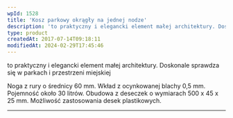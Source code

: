 ```yaml
---
wpId: 1528
title: 'Kosz parkowy okrągły na jednej nodze'
description: 'to praktyczny i elegancki element małej architektury. Doskonale sprawdza się w parkach i przestrzeni miejskiej Noga z rury o średnicy 60 mm. Wkład z ocynkowanej blachy 0,5 mm. Pojemność około 30 litrów. Obudowa z deseczek o wymiarach 500 x 45 x 25 mm. Możliwość zastosowania desek plastikowych.'
type: product
createdAt: 2017-07-14T09:18:11
modifiedAt: 2024-02-29T17:45:46
---
```



to praktyczny i elegancki element małej architektury. Doskonale sprawdza się w parkach i przestrzeni miejskiej

Noga z rury o średnicy 60 mm. Wkład z ocynkowanej blachy 0,5 mm. Pojemność około 30 litrów. Obudowa z deseczek o wymiarach 500 x 45 x 25 mm. Możliwość zastosowania desek plastikowych.

* * *